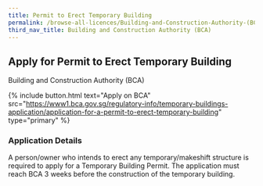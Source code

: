 ```yaml
---
title: Permit to Erect Temporary Building
permalink: /browse-all-licences/Building-and-Construction-Authority-(BCA)/Permit-to-Erect-Temporary-Building
third_nav_title: Building and Construction Authority (BCA)
---
```


## Apply for Permit to Erect Temporary Building

Building and Construction Authority (BCA)

{% include button.html text="Apply on BCA" src="https://www1.bca.gov.sg/regulatory-info/temporary-buildings-application/application-for-a-permit-to-erect-temporary-building" type="primary" %}

### Application Details

<p>A person/owner who intends to erect any temporary/makeshift structure is required to apply for a Temporary Building Permit. The application must reach BCA 3 weeks before the construction of the temporary building.</p>

